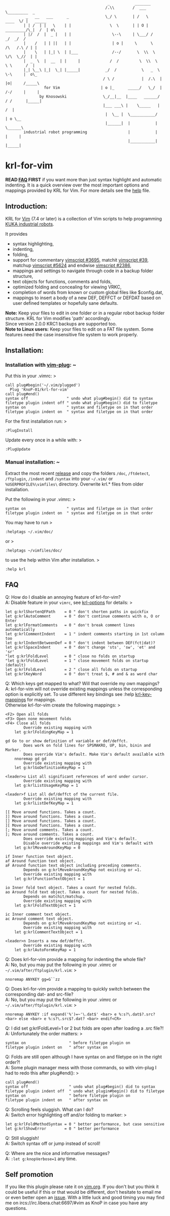 ```
                                             _           _______
                                            /.\\        /  ___  \_________  _
         _   __   ___      _                \_/ \       | /   \     ____  \/ |   _____   
        | | /  | |   \    | |                 \  \      | | O |  _________/\_|  /  | o\  
        | |/  /  |  _ |   | |                  \--\     | \___/ /             _/  _/  /  
        |    /   | | ||   | |                  | o |     \      \       /\   /.\ / | |   
        |    \   | |_| \  | |___               /--/       \  \\  \      \/\  \_//  | |   
        |  _  \  |  __  | |     |             /  /         \  \\  \      \ \      /  |   
        |_| \__\ |_|  \_| |_____|           _/  /           \   _  \      \-\     |  o\_ 
                                           / \ /            |  /.\  |     |o|     /_____\
                 for Vim                  | o |_      _____/   \_/  |     /-/     |     |
               by Knosowski                \_/__|__  |____   ______/     / /      |_____|
                                           |___ ___\ |    \_____   |    /  |
                                            |  \__ |  \___________/     | o \__
                                            |______|  |           |     \______\
        industrial robot programming                  |           |      |     |
                                                      |___________|      |_____|
```
# krl-for-vim

**READ [FAQ][2] FIRST** if you want more than just syntax highlight and 
automatic indenting. It is a quick overview over the most important options 
and mappings provided by KRL for Vim. For more details see the [help][3] file.

## Introduction:

KRL for [Vim][10] (7.4 or later) is a collection of Vim scripts to help
programming [KUKA industrial robots][9].

It provides
* syntax highlighting,
* indenting,
* folding,
* support for commentary [vimscript #3695][7], matchit [vimscript #39][8], 
    matchup [vimscript #5624][11] and endwise [vimscript #2386][12],
* mappings and settings to navigate through code in a backup folder structure,
* text objects for functions, comments and folds,
* optimized folding and concealing for viewing VRKC,
* completion of words from known or custom global files like $config.dat,
* mappings to insert a body of a new DEF, DEFFCT or DEFDAT based on user 
    defined templates or hopefully sane defaults.

**Note:** Keep your files to edit in one folder or in a regular robot
backup folder structure. KRL for Vim modifies 'path' accordingly.  
Since version 2.0.0 KRC1 backups are supported too.  
**Note to Linux users:** Keep your files to edit on a FAT file system. 
Some features need the case insensitive file system to work properly.


## Installation:

### Installation with [vim-plug][14]:  ~  

Put this in your .vimrc:  >

    call plug#begin('~/.vim/plugged')
      Plug 'KnoP-01/krl-for-vim'
    call plug#end()
    syntax off                 " undo what plug#begin() did to syntax
    filetype plugin indent off " undo what plug#begin() did to filetype
    syntax on                  " syntax and filetype on in that order
    filetype plugin indent on  " syntax and filetype on in that order

For the first installation run: >

    :PlugInstall

Update every once in a while with: >

    :PlugUpdate

### Manual installation:  ~  

Extract the most recent [release][1] and copy the folders 
`/doc`, `/ftdetect`, `/ftplugin`, `/indent` and `/syntax` 
into your `~/.vim/` or `%USERPROFILE%\vimfiles\` directory. 
Overwrite krl.\* files from older installation.

Put the following in your .vimrc: >

    syntax on                  " syntax and filetype on in that order
    filetype plugin indent on  " syntax and filetype on in that order

You may have to run >

    :helptags ~/.vim/doc/

or >

    :helptags ~/vimfiles/doc/

to use the help within Vim after installation. >

    :help krl


## FAQ

Q: How do I disable an annoying feature of krl-for-vim?  
A: Disable feature in your `vimrc`, see [krl-options][6] for details: >

    let g:krlShortenQFPath    = 0 " don't shorten paths in quickfix
    let g:krlAutoComment      = 0 " don't continue comments with o, O or Enter
    let g:krlFormatComments   = 0 " don't break comment lines automatically
    let g:krlCommentIndent    = 1 " indent comments starting in 1st column too
    let g:krlIndentBetweenDef = 0 " don't indent between DEF(fct|dat)?
    let g:krlSpaceIndent      = 0 " don't change 'sts', 'sw', 'et' and 'sr'
    "let g:krlFoldLevel       = 0 " close no folds on startup
    "let g:krlFoldLevel       = 1 " close movement folds on startup (default)
    let g:krlFoldLevel        = 2 " close all folds on startup
    let g:krlKeyWord          = 0 " don't treat $, # and & as word char

Q: Which keys get mapped to what? Will that override my own mappings?  
A: krl-for-vim will not override existing mappings unless the corresponding
   option is explicitly set. To use different key bindings see :help 
   [krl-key-mappings][13] for <Plug> mappings.  
   Otherwise krl-for-vim create the following mappings: >

    <F2> Open all folds
    <F3> Open none movement folds
    <F4> Close all folds
            Override existing mapping with
        let g:krlFoldingKeyMap = 1

    gd Go to or show definition of variable or def/deffct.
            Does work on fold lines for SPSMAKRO, UP, bin, binin and Marker.
            Does override Vim's default. Make Vim's default available with 
        nnoremap gd gd
            Override existing mapping with
        let g:krlGoDefinitionKeyMap = 1

    <leader>u List all significant references of word under cursor.
            Override existing mapping with
        let g:krlListUsageKeyMap = 1

    <leader>f List all def/deffct of the current file.
            Override existing mapping with
        let g:krlListDefKeyMap = 1

    [[ Move around functions. Takes a count.
    ]] Move around functions. Takes a count.
    [] Move around functions. Takes a count.
    ][ Move around functions. Takes a count.
    [; Move around comments. Takes a count.
    ]; Move around comments. Takes a count.
            Does override existing mappings and Vim's default.
            Disable override existing mappings and Vim's default with
        let g:krlMoveAroundKeyMap = 0

    if Inner function text object.
    af Around function text object.
    aF Around function text object including preceding comments.
            Depends on g:krlMoveAroundKeyMap not existing or =1.
            Override existing mapping with
        let g:krlFunctionTextObject = 1

    io Inner fold text object. Takes a count for nested folds.
    ao Around fold text object. Takes a count for nested folds.
            Depends on matchit/matchup.
            Override existing mapping with
        let g:krlFoldTextObject = 1

    ic Inner comment text object.
    ac Around comment text object.
            Depends on g:krlMoveAroundKeyMap not existing or =1.
            Override existing mapping with
        let g:krlCommentTextObject = 1

    <leader>n Inserts a new def/deffct.
            Override existing mapping with
        let g:krlAutoFormKeyMap = 1

Q: Does krl-for-vim provide a mapping for indenting the whole file?  
A: No, but you may put the following in your .vimrc or
   `~/.vim/after/ftplugin/krl.vim`: >

    nnoremap ANYKEY gg=G``zz

Q: Does krl-for-vim provide a mapping to quickly switch between the
   corresponding dat- and src-file?  
A: No, but you may put the following in your .vimrc or
   `~/.vim/after/ftplugin/krl.vim`: >

    nnoremap ANYKEY :if expand('%')=~'\.dat$' <bar> e %:s?\.dat$?.src? <bar> else <bar> e %:s?\.src$?.dat? <bar> endif<CR>

Q: I did set g:krlFoldLevel=1 or 2 but folds are open after loading a .src
   file?!   
A: Unfortunately the order matters: >

    syntax on                   " before filetype plugin on
    filetype plugin indent on   " after syntax on

Q: Folds are still open although I have syntax on and filetype on in the right
   order?!  
A: Some plugin manager mess with those commands, so with vim-plug I had to
   redo this after plug#end(): >

    call plug#end()
    syntax off                  " undo what plug#begin() did to syntax
    filetype plugin indent off  " undo what plugin#begin() did to filetype
    syntax on                   " before filetype plugin on
    filetype plugin indent on   " after syntax on

Q: Scrolling feels sluggish. What can I do?  
A: Switch error highlighting off and/or folding to marker: >

    let g:krlFoldMethodSyntax = 0 " better performance, but case sensitive
    let g:krlShowError        = 0 " better performance

Q: Still sluggish!  
A: Switch syntax off or jump instead of scroll!  

Q: Where are the nice and informative messages?  
A: `:let g:knopVerbose=1` any time.  

## Self promotion

If you like this plugin please rate it on [vim.org][4]. If you don't but you
think it could be useful if this or that would be different, don't hesitate to
email me or even better open an [issue][5]. With a little luck and good
timing you may find me on ircs://irc.libera.chat:6697/#vim as KnoP in case you
have any questions.  

[1]: https://github.com/KnoP-01/krl-for-vim/releases/latest
[2]: https://github.com/KnoP-01/krl-for-vim#FAQ
[3]: https://github.com/KnoP-01/krl-for-vim/blob/master/doc/krl.txt#L212
[4]: https://www.vim.org/scripts/script.php?script_id=5344
[5]: https://github.com/KnoP-01/krl-for-vim/issues
[6]: https://github.com/KnoP-01/krl-for-vim/blob/master/doc/krl.txt#L230
[7]: https://github.com/tpope/vim-commentary
[8]: https://www.vim.org/scripts/script.php?script_id=39
[9]: https://www.kuka.com/en-de/products/robot-systems/industrial-robots
[10]: https://www.vim.org/
[11]: https://github.com/andymass/vim-matchup
[12]: https://github.com/tpope/vim-endwise
[13]: https://github.com/KnoP-01/krl-for-vim/blob/master/doc/krl.txt#L242
[14]: https://github.com/junegunn/vim-plug
